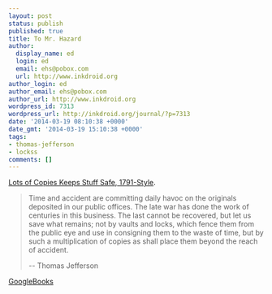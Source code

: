 ```yaml
---
layout: post
status: publish
published: true
title: To Mr. Hazard
author:
  display_name: ed
  login: ed
  email: ehs@pobox.com
  url: http://www.inkdroid.org
author_login: ed
author_email: ehs@pobox.com
author_url: http://www.inkdroid.org
wordpress_id: 7313
wordpress_url: http://inkdroid.org/journal/?p=7313
date: '2014-03-19 08:10:38 +0000'
date_gmt: '2014-03-19 15:10:38 +0000'
tags:
- thomas-jefferson
- lockss
comments: []
---
```


<p><a href="http://www.lockss.org/about/">Lots of Copies Keeps Stuff Safe, 1791-Style</a>.</p>
<blockquote>
<p>Time and accident are committing daily havoc on the originals deposited in our public offices. The late war has done the work of centuries in this business. The last cannot be recovered, but let us save what remains; not by vaults and locks, which fence them from the public eye and use in consigning them to the waste of time, but by such a multiplication of copies as shall place them beyond the reach of accident.</p>
<p>-- Thomas Jefferson</p>
</blockquote>
<p><a href="http://books.google.com/books?id=JWIFAAAAQAAJ&amp;lpg=PA211&amp;ots=rY_Nvt_YXr&amp;pg=PA211#v=onepage&amp;q&amp;f=false">GoogleBooks</a></p>
